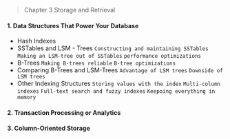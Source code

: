 > Chapter 3 Storage and Retrieval

#### 1. Data Structures That Power Your Database
* Hash Indexes
* SSTables and LSM - Trees ```Constructing and maintaining SSTables``` ```Making an LSM-tree out of SSTables``` ```performance optimizations``` 
* B-Trees ```Making B-trees reliable``` ```B-tree optimizations``` 
* Comparing B-Trees and LSM-Trees ```Advantage of LSM trees``` ```Downside of LSM trees``` 
* Other Indexing Structures ```Storing values with the index``` ```Multi-column indexes``` ```Full-text search and fuzzy indexes``` ```Keepoing everything in memory```
#### 2. Transaction Processing or Analytics

#### 3. Column-Oriented Storage
